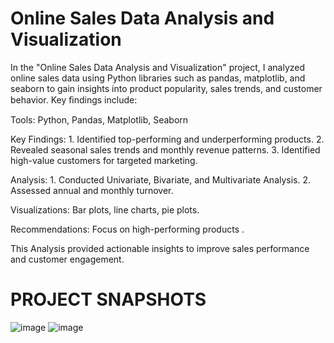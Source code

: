 # Online Sales Data Analysis and Visualization

In the "Online Sales Data Analysis and Visualization" project, I analyzed online sales data using Python libraries such as pandas, matplotlib, and seaborn to gain insights into product popularity, sales trends, and customer behavior. Key ﬁndings include:

Tools: Python, Pandas, Matplotlib, Seaborn

Key Findings: 1. Identified top-performing and underperforming products.
              2. Revealed seasonal sales trends and monthly revenue patterns.
              3. Identified high-value customers for targeted marketing.

Analysis: 1. Conducted Univariate, Bivariate, and Multivariate Analysis.
          2. Assessed annual and monthly turnover.

Visualizations: Bar plots, line charts, pie plots.

Recommendations: Focus on high-performing products .

This Analysis provided actionable insights to improve sales performance and customer engagement.

# PROJECT SNAPSHOTS

![image](https://github.com/Priyansh3012/Online-Sales-Data-Analysis-and-Visualization/assets/131145002/8a1fe099-2162-4c9f-b6d6-c5f75fa747fd)
![image](https://github.com/Priyansh3012/Online-Sales-Data-Analysis-and-Visualization/assets/131145002/5cb83498-207e-42b2-8a0c-8d8c1ea1e0f5)





